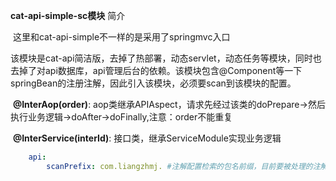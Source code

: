 **cat-api-simple-sc模块**
    简介

​		这里和cat-api-simple不一样的是采用了springmvc入口

​        该模块是cat-api简洁版，去掉了热部署，动态servlet，动态任务等模块，同时也去掉了对api数据库，api管理后台的依赖。
​        该模块包含@Component等一下springBean的注册注解，因此引入该模块，必须要scan到该模块的配置。

​		**@InterAop(order)**: aop类继承APIAspect，请求先经过该类的doPrepare->然后执行业务逻辑->doAfter->doFinally,注意：order不能重复

​		**@InterService(interId)**: 接口类，继承ServiceModule实现业务逻辑

```yml
    api:
        scanPrefix: com.liangzhmj. #注解配置检索的包名前缀，目前要被处理的注解有@InterAop，和@InterService
```

